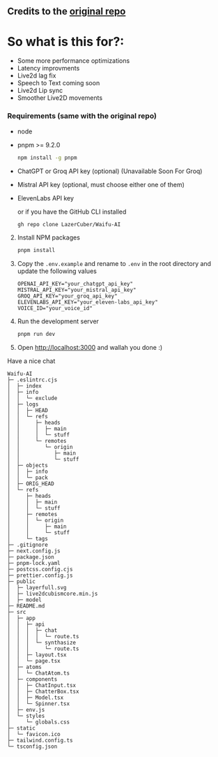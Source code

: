 ## Credits to the [original repo](https://github.com/unteifu/wAIfu) 

# So what is this for?:
- Some more performance optimizations
- Latency improvments
- Live2d lag fix
- Speech to Text coming soon
- Live2d Lip sync
- Smoother Live2D movements



### Requirements (same with the original repo) 
* node
* pnpm >= 9.2.0
  ```sh
  npm install -g pnpm
  ```
* ChatGPT or Groq API key (optional) (Unavailable Soon For Groq)
* Mistral API key (optional, must choose either one of them) 
* ElevenLabs API key

    or if you have the GitHub CLI installed

    ```sh
   gh repo clone LazerCuber/Waifu-AI
    ```
2. Install NPM packages
    ```sh
    pnpm install
    ```
3. Copy the `.env.example` and rename to `.env` in the root directory and update the following values
    ```env
    OPENAI_API_KEY="your_chatgpt_api_key"
    MISTRAL_API_KEY="your_mistral_api_key"
    GROQ_API_KEY="your_groq_api_key"
    ELEVENLABS_API_KEY="your_eleven-labs_api_key"
    VOICE_ID="your_voice_id"
    ```
4. Run the development server
    ```sh
    pnpm run dev
    ```
5. Open [http://localhost:3000](http://localhost:3000) and wallah you done :)

Have a nice chat


```
Waifu-AI
├─ .eslintrc.cjs
│  ├─ index
│  ├─ info
│  │  └─ exclude
│  ├─ logs
│  │  ├─ HEAD
│  │  └─ refs
│  │     ├─ heads
│  │     │  ├─ main
│  │     │  └─ stuff
│  │     └─ remotes
│  │        └─ origin
│  │           ├─ main
│  │           └─ stuff
│  ├─ objects
│  │  ├─ info
│  │  └─ pack
│  ├─ ORIG_HEAD
│  └─ refs
│     ├─ heads
│     │  ├─ main
│     │  └─ stuff
│     ├─ remotes
│     │  └─ origin
│     │     ├─ main
│     │     └─ stuff
│     └─ tags
├─ .gitignore
├─ next.config.js
├─ package.json
├─ pnpm-lock.yaml
├─ postcss.config.cjs
├─ prettier.config.js
├─ public
│  ├─ layerfull.svg
│  ├─ live2dcubismcore.min.js
│  ├─ model
├─ README.md
├─ src
│  ├─ app
│  │  ├─ api
│  │  │  ├─ chat
│  │  │  │  └─ route.ts
│  │  │  └─ synthasize
│  │  │     └─ route.ts
│  │  ├─ layout.tsx
│  │  └─ page.tsx
│  ├─ atoms
│  │  └─ ChatAtom.ts
│  ├─ components
│  │  ├─ ChatInput.tsx
│  │  ├─ ChatterBox.tsx
│  │  ├─ Model.tsx
│  │  └─ Spinner.tsx
│  ├─ env.js
│  └─ styles
│     └─ globals.css
├─ static
│  └─ favicon.ico
├─ tailwind.config.ts
└─ tsconfig.json

```
